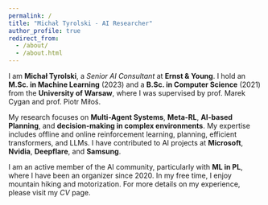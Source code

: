 ```yaml
---
permalink: /
title: "Michał Tyrolski - AI Researcher"
author_profile: true
redirect_from: 
  - /about/
  - /about.html
---
```


I am **Michał Tyrolski**, a *Senior AI Consultant* at **Ernst & Young**. I hold an **M.Sc. in Machine Learning** (2023) and a **B.Sc. in Computer Science** (2021) from the **University of Warsaw**, where I was supervised by prof. Marek Cygan and prof. Piotr Miłoś.

My research focuses on **Multi-Agent Systems**, **Meta-RL**, **AI-based Planning**, and **decision-making in complex environments**. My expertise includes offline and online reinforcement learning, planning, efficient transformers, and LLMs. I have contributed to AI projects at **Microsoft**, **Nvidia**, **Deepflare**, and **Samsung**.

I am an active member of the AI community, particularly with **ML in PL**, where I have been an organizer since 2020. In my free time, I enjoy mountain hiking and motorization. For more details on my experience, please visit my *CV* page.
